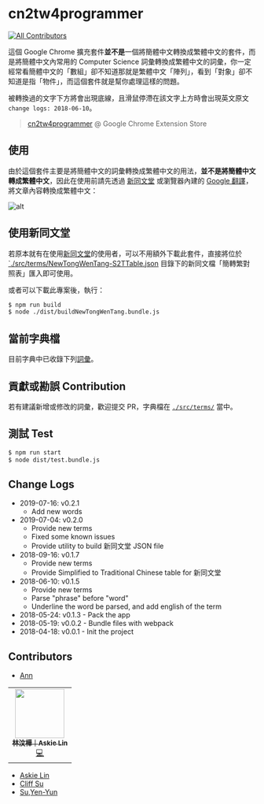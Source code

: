 # cn2tw4programmer
<!-- ALL-CONTRIBUTORS-BADGE:START - Do not remove or modify this section -->
[![All Contributors](https://img.shields.io/badge/all_contributors-1-orange.svg?style=flat-square)](#contributors-)
<!-- ALL-CONTRIBUTORS-BADGE:END -->

這個 Google Chrome 擴充套件**並不是**一個將簡體中文轉換成繁體中文的套件，而是將簡體中文內常用的 Computer Science 詞彙轉換成繁體中文的詞彙，你一定經常看簡體中文的「數組」卻不知道那就是繁體中文「陣列」，看到「對象」卻不知道是指「物件」，而這個套件就是幫你處理這樣的問題。

被轉換過的文字下方將會出現底線，且滑鼠停滯在該文字上方時會出現英文原文 `change logs: 2018-06-10`。

> [cn2tw4programmer](https://chrome.google.com/webstore/detail/emjpciklgncophlffcjipabmigmdkdmc) @ Google Chrome Extension Store

## 使用

由於這個套件主要是將簡體中文的詞彙轉換成繁體中文的用法，**並不是將簡體中文轉成繁體中文**，因此在使用前請先透過 [新同文堂](https://chrome.google.com/webstore/detail/new-tong-wen-tang/ldmgbgaoglmaiblpnphffibpbfchjaeg?hl=zh-TW) 或瀏覽器內建的 [Google 翻譯](https://support.google.com/chrome/answer/173424?co=GENIE.Platform%3DDesktop&hl=zh-Hant)，將文章內容轉換成繁體中文：

![alt](https://i.imgur.com/l8dEk6i.gif)

## 使用新同文堂

若原本就有在使用[新同文堂](https://github.com/tongwentang)的使用者，可以不用額外下載此套件，直接將位於 [`./src/terms/NewTongWenTang-S2TTable.json](https://github.com/PJCHENder/cn2tw4programmer/tree/master/src/terms/NewTongWenTang-S2TTable.json) 目錄下的新同文檔「簡轉繁對照表」匯入即可使用。

或者可以下載此專案後，執行：

```bash
$ npm run build
$ node ./dist/buildNewTongWenTang.bundle.js
```

## 當前字典檔

目前字典中已收錄下列[詞彙](https://github.com/PJCHENder/cn2tw4programmer/tree/master/src/terms/NewTongWenTang-S2TTable.json)。

## 貢獻或勘誤 Contribution

若有建議新增或修改的詞彙，歡迎提交 PR，字典檔在 [`./src/terms/`](https://github.com/PJCHENder/cn2tw4programmer/tree/master/src/terms) 當中。

## 測試 Test

```bash
$ npm run start
$ node dist/test.bundle.js
```

## Change Logs

* 2019-07-16: v0.2.1
  * Add new words
* 2019-07-04: v0.2.0
  * Provide new terms
  * Fixed some known issues
  * Provide utility to build 新同文堂 JSON file
* 2018-09-16: v0.1.7
  * Provide new terms
  * Provide Simplified to Traditional Chinese table for 新同文堂
* 2018-06-10: v0.1.5
  * Provide new terms
  * Parse "phrase" before "word"
  * Underline the word be parsed, and add english of the term
* 2018-05-24: v0.1.3 - Pack the app
* 2018-05-19: v0.0.2 - Bundle files with webpack
* 2018-04-18: v0.0.1 - Init the project

## Contributors

* [Ann](https://github.com/extend1994)
<!-- ALL-CONTRIBUTORS-LIST:START - Do not remove or modify this section -->
<!-- prettier-ignore-start -->
<!-- markdownlint-disable -->
<table>
  <tr>
    <td align="center"><a href="https://askiebaby.github.io/"><img src="https://avatars1.githubusercontent.com/u/19218822?v=4" width="100px;" alt=""/><br /><sub><b>林汶樺｜Askie Lin</b></sub></a><br /><a href="https://github.com/pjchender/cn2tw4programmer/commits?author=askiebaby" title="Code">💻</a></td>
  </tr>
</table>

<!-- markdownlint-enable -->
<!-- prettier-ignore-end -->
<!-- ALL-CONTRIBUTORS-LIST:END -->
* [Askie Lin](https://github.com/askiebaby)
* [Cliff Su](https://github.com/stu01509)
* [Su,Yen-Yun](https://github.com/YYSU)
